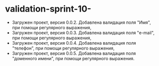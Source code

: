 # validation-sprint-10-

- Загружен проект, версия 0.0.2. Добавлена валидация поля "Имя", при помощи регулярного выражения,
- Загружен проект, версия 0.0.3. Добавлена валидация поля "e-mail", при помощи регулярного выражения,
- Загружен проект, версия 0.0.4. Добавлена валидация поля "телефон", при помощи регулярного выражения,
- Загружен проект, версия 0.0.5. Добавлена валидация поля "доменного имени", при помощи регулярного выражения.
